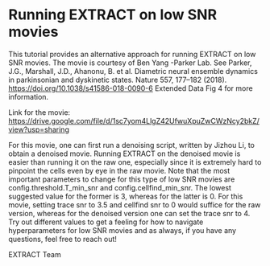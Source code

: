 # Running EXTRACT on low SNR movies

This tutorial provides an alternative approach for running EXTRACT on low SNR movies. The movie is courtesy of Ben Yang -Parker Lab. See Parker, J.G., Marshall, J.D., Ahanonu, B. et al. Diametric neural ensemble dynamics in parkinsonian and dyskinetic states. Nature 557, 177–182 (2018). https://doi.org/10.1038/s41586-018-0090-6 Extended Data Fig 4 for more information.

Link for the movie: https://drive.google.com/file/d/1sc7yom4LlgZ42UfwuXpuZwCWzNcy2bkZ/view?usp=sharing

For this movie, one can first run a denoising script, written by Jizhou Li, to obtain a denoised movie. Running EXTRACT on the denoised movie is easier than running it on the raw one, especially since it is extremely hard to pinpoint the cells even by eye in the raw movie. Note that the most important parameters to change for this type of low SNR movies are config.threshold.T_min_snr and config.cellfind_min_snr. The lowest suggested value for the former is 3, whereas for the latter is 0. For this movie, setting trace snr to 3.5 and cellfind snr to 0 would suffice for the raw version, whereas for the denoised version one can set the trace snr to 4. Try out different values to get a feeling for how to navigate hyperparameters for low SNR movies and as always, if you have any questions, feel free to reach out!

EXTRACT Team




